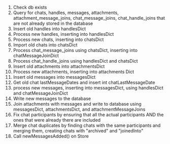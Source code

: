 1) Check db exists
2) Query for chats, handles, messages, attachments, attachment_message_joins, chat_message_joins, chat_handle_joins that are not already stored in the database
3) Insert old handles into handlesDict
4) Process new handles, inserting into handlesDict
5) Process new chats, inserting into chatsDict
6) Import old chats into chatsDict
7) Process chat_message_joins using chatsDict, inserting into chatMessageJoinDict
8) Process chat_handle_joins using handlesDict and chatsDict 
9) Insert old attachments into attachmentsDict
10) Process new attachments, inserting into attachments Dict
11) Insert old messages into messagesDict
12) Get old chat lastMessageDates and insert int chatLastMessageDate
13) process new messages, inserting into messagesDict, using handlesDict and chatMessageJoinDict
14) Write new messages to the database
15) Join attachments with messages and write to database using messagesDict, attachmentsDict, and attachmentMessageJoins
16) Fix chat participants by ensuring that all the actual participants AND the ones that were already there are included
17) Merge chat duplicates by finding chats with the same participants and merging them, creating chats with "archived" and "joinedInto"
18) Call newMessagesAdded() on Store
